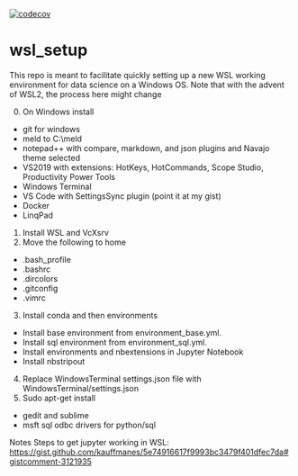 [![codecov](https://codecov.io/gh/pjanowski/wsl_setup/branch/master/graph/badge.svg?token=znSYS91aD2)](https://codecov.io/gh/pjanowski/wsl_setup)

# wsl_setup
This repo is meant to facilitate quickly setting up a new WSL working environment for data science on a Windows OS. Note that with the advent of WSL2, the process here might change


0. On Windows install 
 * git for windows
 * meld to C:\meld 
 * notepad++ with compare, markdown, and json plugins and Navajo theme selected
 * VS2019 with extensions: HotKeys, HotCommands, Scope Studio, Productivity Power Tools 
 * Windows Terminal
 * VS Code with SettingsSync plugin (point it at my gist)
 * Docker
 * LinqPad
1. Install WSL and VcXsrv
2. Move the following to home
 * .bash_profile
 * .bashrc 
 * .dircolors
 * .gitconfig
 * .vimrc
3. Install conda and then environments
 * Install base environment from environment_base.yml.
 * Install sql environment from environment_sql.yml.
 * Install environments and nbextensions in Jupyter Notebook
 * Install nbstripout
4. Replace WindowsTerminal settings.json file with WindowsTerminal/settings.json
5. Sudo apt-get install
 * gedit and sublime
 * msft sql odbc drivers for python/sql
 
Notes
Steps to get jupyter working in WSL: https://gist.github.com/kauffmanes/5e74916617f9993bc3479f401dfec7da#gistcomment-3121935
